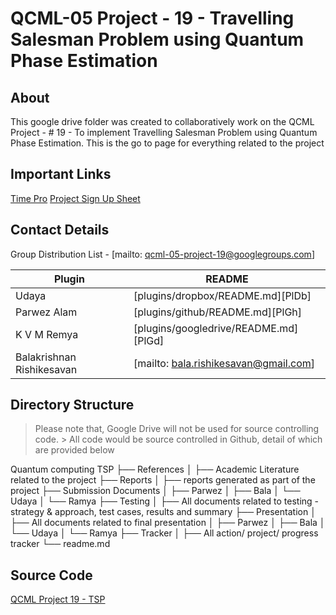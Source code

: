 # QCML-05 Project - 19 - Travelling Salesman Problem using Quantum Phase Estimation
## About

This google drive folder was created to collaboratively work on the QCML Project - # 19 - To implement Travelling Salesman Problem using Quantum Phase Estimation. This is the go to page for everything related to the project

## Important Links

[Time Pro](https://timespro.com/)
[Project Sign Up Sheet](https://docs.google.com/spreadsheets/d/1F_qL4Y2409yE5p9qKyGMTvs7Wjq2hFtvgWo_M-3q-Jk/edit?gid=0#gid=0)

## Contact Details

Group Distribution List - [mailto: qcml-05-project-19@googlegroups.com]

| Plugin | README |
| ------ | ------ |
| Udaya | [plugins/dropbox/README.md][PlDb] |
| Parwez Alam | [plugins/github/README.md][PlGh] |
| K V M Remya  | [plugins/googledrive/README.md][PlGd] |
| Balakrishnan Rishikesavan | [mailto: bala.rishikesavan@gmail.com] |

## Directory Structure

> Please note that, Google Drive will not be used for source controlling code. > All code would be source controlled in Github, detail of which are provided below

Quantum computing TSP
├── References
│   ├── Academic Literature related to the project
├── Reports
│   ├── reports generated as part of the project
├── Submission Documents
│   ├── Parwez
│   ├── Bala
│   └── Udaya
│   └── Ramya
├── Testing
│   ├── All documents related to testing - strategy & approach, test cases, results and summary
├── Presentation
│   ├── All documents related to final presentation
│   ├── Parwez
│   ├── Bala
│   └── Udaya
│   └── Ramya
├── Tracker
│   ├── All action/ project/ progress tracker
└── readme.md

## Source Code

[QCML Project 19 - TSP](https://github.com/rbalak/qcml-tsp)
